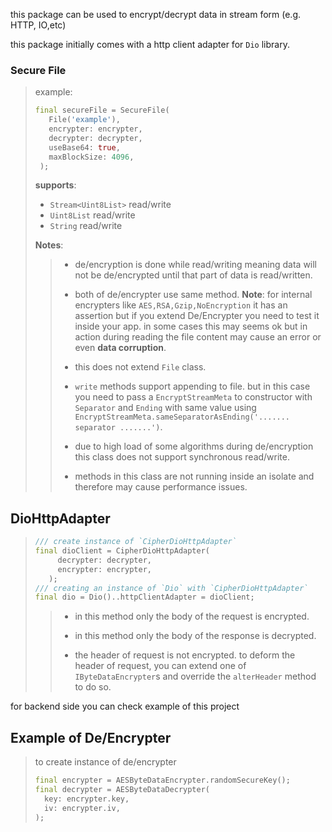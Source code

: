this package can be used to encrypt/decrypt data in stream form (e.g. HTTP, IO,etc)

this package initially comes with a http client adapter for `Dio` library.

### Secure File

> example:
>
> ```Dart
> final secureFile = SecureFile(
>    File('example'),
>    encrypter: encrypter,
>    decrypter: decrypter,
>    useBase64: true,
>    maxBlockSize: 4096,
>  );
> ```
>
> **supports**:
>
>- `Stream<Uint8List>` read/write
>- `Uint8List` read/write
>- `String` read/write
>
> **Notes**:
>
>>- de/encryption is done while read/writing meaning data will not be de/encrypted until that part of data is read/written.
>>- both of de/encrypter use same method. **Note**: for internal encrypters like `AES,RSA,Gzip,NoEncryption` it has an assertion but if you extend De/Encrypter you need to test it inside your app. in some cases this may seems ok but in action during reading the file content may cause an error or even **data corruption**.
>>
>>- this does not extend `File` class.
>>
>>- `write` methods support appending to file. but in this case you need to pass a `EncryptStreamMeta` to constructor with `Separator` and `Ending` with same value using `EncryptStreamMeta.sameSeparatorAsEnding('....... separator .......')`.
>>
>>- due to high load of some algorithms during de/encryption this class does not support synchronous read/write.
>>
>>- methods in this class are not running inside an isolate and therefore may cause performance issues.

## DioHttpAdapter
>
>```Dart
>/// create instance of `CipherDioHttpAdapter`
>final dioClient = CipherDioHttpAdapter(
>      decrypter: decrypter,
>      encrypter: encrypter,
>    );
>/// creating an instance of `Dio` with `CipherDioHttpAdapter`
>final dio = Dio()..httpClientAdapter = dioClient;
>```
>
>>- in this method only the body of the request is encrypted.
>>
>>- in this method only the body of the response is decrypted.
>>
>>- the header of request is not encrypted. to deform the header of request, you can extend one of `IByteDataEncrypter`s and override the `alterHeader` method to do so.

for backend side you can check example of this project

## Example of De/Encrypter

> to create instance of de/encrypter
>
>```Dart
>final encrypter = AESByteDataEncrypter.randomSecureKey();
>final decrypter = AESByteDataDecrypter(
>   key: encrypter.key,
>   iv: encrypter.iv,
> );
>```
